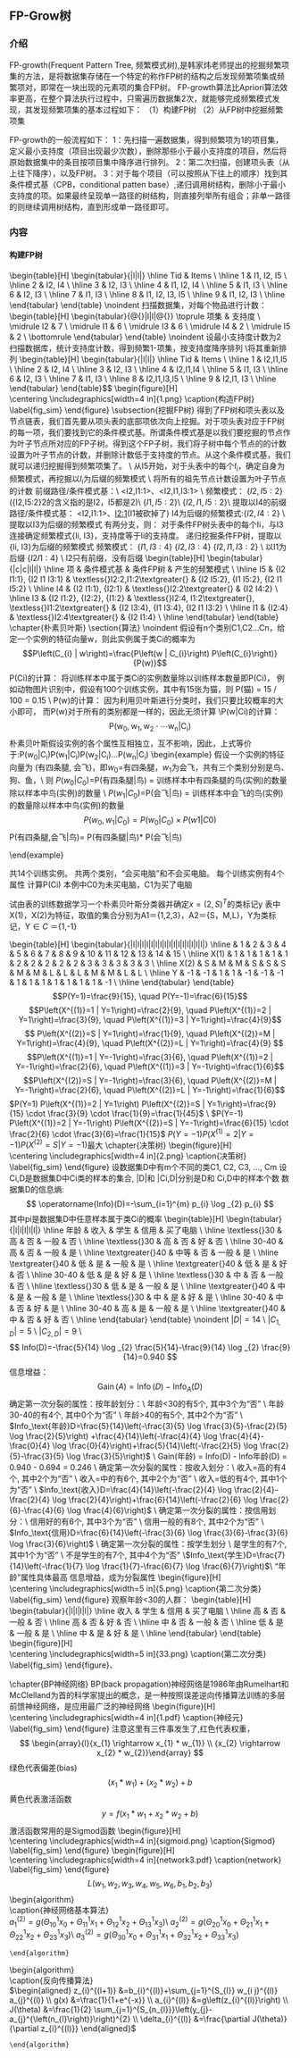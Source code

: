 ## FP-Grow树
### 介绍
FP-growth(Frequent Pattern Tree, 频繁模式树),是韩家炜老师提出的挖掘频繁项集的方法，是将数据集存储在一个特定的称作FP树的结构之后发现频繁项集或频繁项对，即常在一块出现的元素项的集合FP树。
FP-growth算法比Apriori算法效率更高，在整个算法执行过程中，只需遍历数据集2次，就能够完成频繁模式发现，其发现频繁项集的基本过程如下：
（1）构建FP树
（2）从FP树中挖掘频繁项集

 FP-growth的一般流程如下：
1：先扫描一遍数据集，得到频繁项为1的项目集，定义最小支持度（项目出现最少次数），删除那些小于最小支持度的项目，然后将原始数据集中的条目按项目集中降序进行排列。
2：第二次扫描，创建项头表（从上往下降序），以及FP树。
3：对于每个项目（可以按照从下往上的顺序）找到其条件模式基（CPB，conditional patten base）,递归调用树结构，删除小于最小支持度的项。如果最终呈现单一路径的树结构，则直接列举所有组合；非单一路径的则继续调用树结构，直到形成单一路径即可。
### 内容
#### 构建FP树

\begin{table}[H]
\begin{tabular}{|l|l|}
\hline
Tid & Items          \\ \hline
1   & I1, I2, I5     \\ \hline
2   & I2, I4         \\ \hline
3   & I2, I3         \\ \hline
4   & I1, I2, I4     \\ \hline
5   & I1, I3         \\ \hline
6   & I2, I3         \\ \hline
7   & I1, I3         \\ \hline
8   & I1, I2, I3, I5 \\ \hline
9   & I1, I2, I3     \\ \hline
\end{tabular}
\end{table}
\noindent 扫描数据集，对每个物品进行计数：
\begin{table}[H]
\begin{tabular}{@{}|l|l|@{}}
\toprule
项集 & 支持度 \\ \midrule
I2 & 7   \\ \midrule
I1 & 6   \\ \midrule
I3 & 6   \\ \midrule
I4 & 2   \\ \midrule
I5 & 2   \\ \bottomrule
\end{tabular}
\end{table}
\noindent 设最小支持度计数为2
扫描数据库，统计支持度计数，得到频繁1-项集，按支持度降序排列
\\将其重新排列
\begin{table}[H]
\begin{tabular}{|l|l|}
\hline
Tid & Items       \\ \hline
1   & I2,I1,I5    \\ \hline
2   & I2, I4      \\ \hline
3   & I2, I3      \\ \hline
4   & I2,I1,I4    \\ \hline
5   & I1, I3      \\ \hline
6   & I2, I3      \\ \hline
7   & I1, I3      \\ \hline
8   & I2,I1,I3,I5 \\ \hline
9   & I2,I1, I3   \\ \hline
\end{tabular}
\end{table}$$
\begin{figure}[H]               
\centering
\includegraphics[width=4 in]{1.png}
\caption{构造FP树}
\label{fig_sim}
\end{figure}
\subsection{挖掘FP树}
得到了FP树和项头表以及节点链表，我们首先要从项头表的底部项依次向上挖掘。对于项头表对应于FP树的每一项，我们要找到它的条件模式基。所谓条件模式基是以我们要挖掘的节点作为叶子节点所对应的FP子树。得到这个FP子树，我们将子树中每个节点的的计数设置为叶子节点的计数，并删除计数低于支持度的节点。从这个条件模式基，我们就可以递归挖掘得到频繁项集了。 \\
从I5开始，对于头表中的每个$I_{i}$，确定自身为频繁模式，再挖掘以$I_{i}$为后缀的频繁模式 \\
将所有的祖先节点计数设置为叶子节点的计数
前缀路径/条件模式基：\\
<I2,I1:1>、<I2,I1,I3:1> \\
频繁模式：
$\{I2,I5:2\}$  ({I2,I5:2}2的含义指的是I2，I5都是2)\\
$\{I1,I5:2\}$\\
$\{I2,I1,I5:2\}$\\
提取以I4的前缀路径/条件模式基：
<I2,I1:1>、<I2:1>(I1被砍掉了)
I4为后缀的频繁模式:$\{I2,I4:2\}$ \\
提取以I3为后缀的频繁模式
有两分支，则：
对于条件FP树头表中的每个Ii，与I3连接确定频繁模式{Ii, I3}，支持度等于Ii的支持度。
递归挖掘条件FP树，提取以{Ii, I3}为后缀的频繁模式
频繁模式：
$\{I1,I3:4\}$
$\{I2,I3:4\}$
$\{I2,I1,I3:2\}$
\\ 以I1为后缀
$\{I2 I1:4\}$
\\ I2只有前缀，没有后缀
\begin{table}[H]
\begin{tabular}{|c|c|l|l|}
\hline
项 & 条件模式基                       &  条件FP树                                                          & 产生的频繁模式                              \\ \hline
I5    & \{I2 I1:1\}, \{I2 I1 I3:1\}     & \textless{}I2:2,I1:2\textgreater{}                                 & \{I2 I5:2\}, \{I1 I5:2\}, \{I2 I1 I5:2\} \\ \hline
I4    & \{I2 I1:1\}, \{I2:1\}           & \textless{}I2:2\textgreater{}                                      & \{I2 I4:2\}                              \\ \hline
I3    & \{I2 I1:2\}, \{I2:2\}, \{I1:2\} & \textless{}I2:4, I1:2\textgreater{}, \textless{}I1:2\textgreater{} & \{I2 I3:4\}, \{I1 I3:4\}, \{I2 I1 I3:2\} \\ \hline
I1    & \{I2:4\}                        & \textless{}I2:4\textgreater{}                                      & \{I2 I1:4\}                              \\ \hline
\end{tabular}
\end{table}
\chapter{朴素贝叶斯}
\section{算法}
\noindent 假设有n个类别C1,C2...Cn，给定一个实例的特征向量w，则此实例属于类Ci的概率为
$$P\left(C_{i} | w\right)=\frac{P\left(w | C_{i}\right) P\left(C_{i}\right)}{P(w)}$$
P(Ci)的计算：
将训练样本中属于类Ci的实例数量除以训练样本数量即P(Ci)，
例如动物图片识别中，假设有100个训练实例，其中有15张为猫，则
P(猫) = 15 / 100 = 0.15
\\ P(w)的计算：
因为利用贝叶斯进行分类时，我们只要比较概率的大小即可，
而P(w)对于所有的类别都是一样的，因此无须计算
\\P(w|Ci)的计算：
$$
\mathrm{P}\left(\mathrm{w}_{0}, \mathrm{w}_{1}, \mathrm{w}_{2} \cdot \cdots \mathrm{w}_{\mathrm{n}} | \mathrm{C}_{\mathrm{i}}\right)
$$
朴素贝叶斯假设实例的各个属性互相独立，互不影响，因此，上式等价于:$\mathrm{P}\left(\mathrm{w}_{0} | \mathrm{C}_{\mathrm{i}}\right) \mathrm{P}\left(\mathrm{w}_{1} | \mathrm{C}_{\mathrm{i}}\right) \mathrm{P}\left(\mathrm{w}_{2} | \mathrm{C}_{\mathrm{i}}\right) \ldots \mathrm{P}\left(\mathrm{w}_{\mathrm{n}} | \mathrm{C}_{\mathrm{i}}\right)$
\begin{example}
假设一个实例的特征向量为 (有四条腿, 会飞)，即$w_0$=有四条腿，$w_1$为会飞，共有三个类别分别是鸟、狗、鱼，\\ 则
$P(w_0|C_0)$=P(有四条腿|鸟) = 训练样本中有四条腿的鸟(实例)的数量除以样本中鸟(实例)的数量
\\ $P(w_1|C_0)$=P(会飞|鸟) = 训练样本中会飞的鸟(实例)的数量除以样本中鸟(实例)的数量
$$P(w_0, w_1 |C_0)= P(w_0|C_0) \times P(w1|C0)$$
 P(有四条腿,会飞|鸟)= P(有四条腿|鸟)* P(会飞|鸟) 

\end{example}

共14个训练实例。
共两个类别，“会买电脑”和不会买电脑。
每个训练实例有4个属性
计算P(Ci)
本例中C0为未买电脑，C1为买了电脑

试由表的训练数据学习一个朴素贝叶斯分类器并确定$x = (2,S)^T$的类标记y
表中X(1)，X(2)为特征，取值的集合分别为A1＝{1,2,3}，A2＝{S，M,L}，Y为类标记，Y$\in C$
＝{1,-1}

\begin{table}[H]
\begin{tabular}{|l|l|l|l|l|l|l|l|l|l|l|l|l|l|l|l|}
\hline
                       & 1  & 2  & 3 & 4 & 5  & 6  & 7  & 8 & 9 & 10 & 11 & 12 & 13 & 14 & 15 \\ \hline
X(1) & 1  & 1  & 1 & 1 & 1  & 2  & 2  & 2 & 2 & 2  & 3  & 3  & 3  & 3  & 3  \\ \hline
X(2) & S  & M  & M & S & S  & S  & M  & M & L & L  & L  & M  & M  & L  & L  \\ \hline
Y                      & -1 & -1 & 1 & 1 & -1 & -1 & -1 & 1 & 1 & 1  & 1  & 1  & 1  & 1  & -1 \\ \hline
\end{tabular}
\end{table}
$$P(Y=1)=\frac{9}{15}, \quad P(Y=-1)=\frac{6}{15}$$
$$P\left(X^{(1)}=1 | Y=1\right)=\frac{2}{9}, \quad P\left(X^{(1)}=2 | Y=1\right)=\frac{3}{9}, \quad P\left(X^{(1)}=3 | Y=1\right)=\frac{4}{9}$$
$$
P\left(X^{(2)}=S | Y=1\right)=\frac{1}{9}, \quad P\left(X^{(2)}=M | Y=1\right)=\frac{4}{9}, \quad P\left(X^{(2)}=L | Y=1\right)=\frac{4}{9}
$$
$$P\left(X^{(1)}=1 | Y=-1\right)=\frac{3}{6}, \quad P\left(X^{(1)}=2 | Y=-1\right)=\frac{2}{6}, \quad P\left(X^{(1)}=3 | Y=-1\right)=\frac{1}{6}$$
$$P\left(X^{(2)}=S | Y=-1\right)=\frac{3}{6}, \quad P\left(X^{(2)}=M | Y=-1\right)=\frac{2}{6}, \quad P\left(X^{(2)}=L | Y=-1\right)=\frac{1}{6}$$
$P(Y=1) P\left(X^{(1)}=2 | Y=1\right) P\left(X^{(2)}=S | Y=1\right)=\frac{9}{15} \cdot \frac{3}{9} \cdot \frac{1}{9}=\frac{1}{45}$ \\
$P(Y=-1) P\left(X^{(1)}=2 | Y=-1\right) P\left(X^{(2)}=S | Y=-1\right)=\frac{6}{15} \cdot \frac{2}{6} \cdot \frac{3}{6}=\frac{1}{15}$
$P(Y=-1) P\left(X^{(1)}=2 | Y=-1\right) P\left(X^{(2)}=S | Y=-1\right)$最大
\chapter{决策树}
\begin{figure}[H]               
\centering
\includegraphics[width=4 in]{2.png}
\caption{决策树}
\label{fig_sim}
\end{figure}
设数据集D中有m个不同的类C1, C2, C3, ..., Cm
设 Ci,D是数据集D中Ci类的样本的集合, |D|和 |Ci,D|分别是D和 Ci,D中的样本个数
数据集D的信息熵:
$$
\operatorname{Info}(D)=-\sum_{i=1}^{m} p_{i} \log _{2} p_{i}
$$
其中pi是数据集D中任意样本属于类Ci的概率
\begin{table}[H]
\begin{tabular}{|l|l|l|l|l|}
\hline
年龄               & 收入 & 学生 & 信用 & 买了电脑 \\ \hline
\textless{}30    & 高  & 否  & 一般 & 否    \\ \hline
\textless{}30    & 高  & 否  & 好  & 否    \\ \hline
30-40            & 高  & 否  & 一般 & 是    \\ \hline
\textgreater{}40 & 中等 & 否  & 一般 & 是    \\ \hline
\textgreater{}40 & 低  & 是  & 一般 & 是    \\ \hline
\textgreater{}40 & 低  & 是  & 好  & 否    \\ \hline
30-40            & 低  & 是  & 好  & 是    \\ \hline
\textless{}30    & 中  & 否  & 一般 & 否    \\ \hline
\textless{}30    & 低  & 是  & 一般 & 是    \\ \hline
\textgreater{}40 & 中  & 是  & 一般 & 是    \\ \hline
\textless{}30    & 中  & 是  & 好  & 是    \\ \hline
30-40            & 中  & 否  & 好  & 是    \\ \hline
30-40            & 高  & 是  & 一般 & 是    \\ \hline
\textgreater{}40 & 中  & 否  & 好  & 否    \\ \hline
\end{tabular}
\end{table}
\noindent $|D|=14$ \\
$\left|C_{1, D}\right|=5$ \\
$\left|C_{2, D}\right|=9$ \\
$$
Info(D)=-\frac{5}{14} \log _{2} \frac{5}{14}-\frac{9}{14} \log _{2} \frac{9}{14}=0.940
$$
信息增益：
$$
\operatorname{Gain}(A)=\operatorname{Info}(D)-\operatorname{Info}_{A}(D)
$$
确定第一次分裂的属性：按年龄划分：\\
年龄<30的有5个, 其中3个为“否” \\
年龄30-40的有4个, 其中0个为“否”
\\ 年龄>40的有5个, 其中2个为“否” \\
$Info_\text{年龄}D=\frac{5}{14}\left(-\frac{3}{5} \log \frac{3}{5}-\frac{2}{5} \log \frac{2}{5}\right)
+\frac{4}{14}\left(-\frac{4}{4} \log \frac{4}{4}-\frac{0}{4} \log \frac{0}{4}\right)+\frac{5}{14}\left(-\frac{2}{5} \log \frac{2}{5}-\frac{3}{5} \log \frac{3}{5}\right)$ 
\\ Gain(年龄) 
= Info(D) - Info年龄(D)
= 0.940 - 0.694 = 0.246 \\
确定第一次分裂的属性：按收入划分：\\
收入=高的有4个, 其中2个为“否” \\
收入=中的有6个, 其中2个为“否” \\
收入=低的有4个, 其中1个为“否” \\
$Info_\text{收入}D=\frac{4}{14}\left(-\frac{2}{4} \log \frac{2}{4}-\frac{2}{4} \log \frac{2}{4}\right)+\frac{6}{14}\left(-\frac{2}{6} \log \frac{2}{6}-\frac{4}{6} \log \frac{4}{6}\right)$ \\
确定第一次分裂的属性：按信用划分：\\
信用好的有6个, 其中3个为“否” \\
信用一般的有8个, 其中2个为“否” \\
$Info_\text{信用}D=\frac{6}{14}\left(-\frac{3}{6} \log \frac{3}{6}-\frac{3}{6} \log \frac{3}{6}\right)$
\\ 确定第一次分裂的属性：按学生划分 \\
是学生的有7个, 其中1个为“否” \\
不是学生的有7个, 其中4个为“否"
\\$Info_\text{学生}D=\frac{7}{14}\left(-\frac{1}{7} \log \frac{1}{7}-\frac{6}{7} \log \frac{6}{7}\right)$\\
“年龄”属性具体最高
信息增益，成为分裂属性
\begin{figure}[H]               
\centering
\includegraphics[width=5 in]{5.png}
\caption{第二次分类}
\label{fig_sim}
\end{figure}
观察年龄<30的人群：
\begin{table}[H]
\begin{tabular}{|l|l|l|l|}
\hline
收入 & 学生 & 信用 & 买了电脑 \\ \hline
高  & 否  & 一般 & 否    \\ \hline
高  & 否  & 好  & 否    \\ \hline
中  & 否  & 一般 & 否    \\ \hline
低  & 是  & 一般 & 是    \\ \hline
中  & 是  & 好  & 是    \\ \hline
\end{tabular}
\end{table}
\begin{figure}[H]               
\centering
\includegraphics[width=5 in]{33.png}
\caption{第二次分类}
\label{fig_sim}
\end{figure}、

\chapter{BP神经网络}
BP(back propagation)神经网络是1986年由Rumelhart和McClelland为首的科学家提出的概念，是一种按照误差逆向传播算法训练的多层前馈神经网络，是应用最广泛的神经网络
\begin{figure}[H]               
\centering
\includegraphics[width=4 in]{1.pdf}
\caption{神经元}
\label{fig_sim}
\end{figure}
注意这里有三件事发生了,红色代表权重，
$$
\begin{array}{l}{x_{1} \rightarrow x_{1} * w_{1}} \\ {x_{2} \rightarrow x_{2} * w_{2}}\end{array}
$$
绿色代表偏差(bias)
$$
\left(x_{1} * w_{1}\right)+\left(x_{2} * w_{2}\right)+b
$$
黄色代表激活函数
$$
y=f\left(x_{1} * w_{1}+x_{2} * w_{2}+b\right)
$$
激活函数常用的是Sigmod函数
\begin{figure}[H]               
\centering
\includegraphics[width=4 in]{sigmoid.png}
\caption{Sigmod}
\label{fig_sim}
\end{figure}
\begin{figure}[H]               
\centering
\includegraphics[width=4 in]{network3.pdf}
\caption{network}
\label{fig_sim}
\end{figure}
$$
L\left(w_{1}, w_{2}, w_{3}, w_{4}, w_{5}, w_{6}, b_{1}, b_{2}, b_{3}\right)
$$
 \begin{algorithm}  
        \caption{神经网络基本算法}  
      $a_{1}^{(2)}=g(\Theta_{10}^{1}x_{0}+\Theta_{11}^{1}x_{1}+\Theta_{12}^{1}x_{2}+\Theta_{13}^{1}x_{3})$\\
$a_{2}^{(2)}=g(\Theta_{20}^{1}x_{0}+\Theta_{21}^{1}x_{1}+\Theta_{22}^{1}x_{2}+\Theta_{23}^{1}x_{3})$\\
$a_{3}^{(2)}=g(\Theta_{30}^{1}x_{0}+\Theta_{31}^{1}x_{1}+\Theta_{32}^{1}x_{2}+\Theta_{33}^{1}x_{3})$
            
    \end{algorithm}  
\begin{algorithm}  
        \caption{反向传播算法}  
$\begin{aligned} z_{i}^{(l+1)} &=b_{i}^{(l)}+\sum_{j=1}^{S_{l}} w_{i j}^{(l)} a_{j}^{(l)} \\ g(x) &=\frac{1}{1+e^{-x}} \\ a_{i}^{(l)} &=g\left(z_{i}^{(l)}\right) \\ J(\theta) &=\frac{1}{2} \sum_{j=1}^{S_{n_{l}}}\left(y_{j}-a_{j}^{\left(n_{l}\right)}\right)^{2} \\ \delta_{i}^{(l)} &=\frac{\partial J(\theta)}{\partial z_{i}^{(l)}} \end{aligned}$
            

    \end{algorithm}  